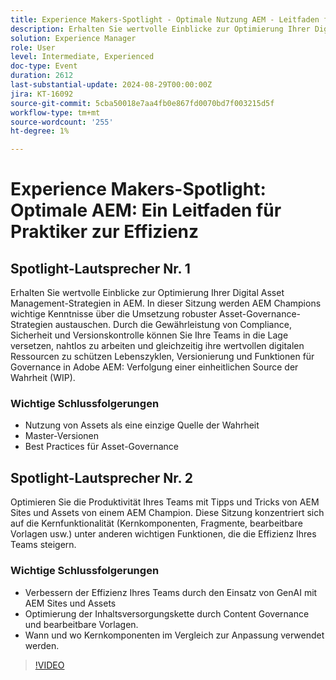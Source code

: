 ```yaml
---
title: Experience Makers-Spotlight - Optimale Nutzung AEM - Leitfaden für Praktiker zur Effizienz
description: Erhalten Sie wertvolle Einblicke zur Optimierung Ihrer Digital Asset Management-Strategien in AEM. In dieser Sitzung werden AEM Champions wichtige Kenntnisse über die Umsetzung robuster Asset-Governance-Strategien austauschen. Durch die Gewährleistung von Compliance, Sicherheit und Versionskontrolle können Sie Ihre Teams in die Lage versetzen, nahtlos zu arbeiten und gleichzeitig ihre wertvollen digitalen Ressourcen zu schützen Lebenszyklen, Versionierung und Funktionen für Governance in Adobe AEM
solution: Experience Manager
role: User
level: Intermediate, Experienced
doc-type: Event
duration: 2612
last-substantial-update: 2024-08-29T00:00:00Z
jira: KT-16092
source-git-commit: 5cba50018e7aa4fb0e867fd0070bd7f003215d5f
workflow-type: tm+mt
source-wordcount: '255'
ht-degree: 1%

---
```



# Experience Makers-Spotlight: Optimale AEM: Ein Leitfaden für Praktiker zur Effizienz

## Spotlight-Lautsprecher Nr. 1

Erhalten Sie wertvolle Einblicke zur Optimierung Ihrer Digital Asset Management-Strategien in AEM. In dieser Sitzung werden AEM Champions wichtige Kenntnisse über die Umsetzung robuster Asset-Governance-Strategien austauschen. Durch die Gewährleistung von Compliance, Sicherheit und Versionskontrolle können Sie Ihre Teams in die Lage versetzen, nahtlos zu arbeiten und gleichzeitig ihre wertvollen digitalen Ressourcen zu schützen Lebenszyklen, Versionierung und Funktionen für Governance in Adobe AEM: Verfolgung einer einheitlichen Source der Wahrheit (WIP).

### Wichtige Schlussfolgerungen

* Nutzung von Assets als eine einzige Quelle der Wahrheit
* Master-Versionen
* Best Practices für Asset-Governance

## Spotlight-Lautsprecher Nr. 2

Optimieren Sie die Produktivität Ihres Teams mit Tipps und Tricks von AEM Sites und Assets von einem AEM Champion. Diese Sitzung konzentriert sich auf die Kernfunktionalität (Kernkomponenten, Fragmente, bearbeitbare Vorlagen usw.) unter anderen wichtigen Funktionen, die die Effizienz Ihres Teams steigern.

### Wichtige Schlussfolgerungen

* Verbessern der Effizienz Ihres Teams durch den Einsatz von GenAI mit AEM Sites und Assets
* Optimierung der Inhaltsversorgungskette durch Content Governance und bearbeitbare Vorlagen.
* Wann und wo Kernkomponenten im Vergleich zur Anpassung verwendet werden.

>[!VIDEO](https://video.tv.adobe.com/v/3433165/?learn=on)

